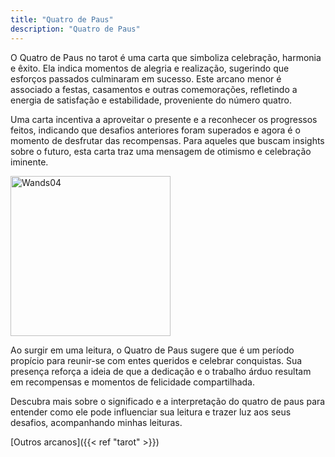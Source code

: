 ```yaml
---
title: "Quatro de Paus"
description: "Quatro de Paus"
---
```


O Quatro de Paus no tarot é uma carta que simboliza celebração, harmonia e êxito. 
Ela indica momentos de alegria e realização, sugerindo que esforços passados culminaram em sucesso.
Este arcano menor é associado a festas, casamentos e outras comemorações, refletindo a energia de satisfação e estabilidade, proveniente do número quatro.


Uma carta incentiva a aproveitar o presente e a reconhecer os progressos feitos, indicando que desafios anteriores foram superados e agora é o momento de desfrutar das recompensas. Para aqueles que buscam insights sobre o futuro, esta carta traz uma mensagem de otimismo e celebração iminente.

<img width="256" alt="Wands04" src="https://upload.wikimedia.org/wikipedia/commons/thumb/a/a4/Wands04.jpg/512px-Wands04.jpg?20240405000110">

Ao surgir em uma leitura, o Quatro de Paus sugere que é um período propício para reunir-se com entes queridos e celebrar conquistas. Sua presença reforça a ideia de que a dedicação e o trabalho árduo resultam em recompensas e momentos de felicidade compartilhada.

Descubra mais sobre o significado e a interpretação do quatro de paus para entender como ele pode influenciar sua leitura e trazer luz aos seus desafios, acompanhando minhas leituras.

[Outros arcanos]({{< ref "tarot" >}})
